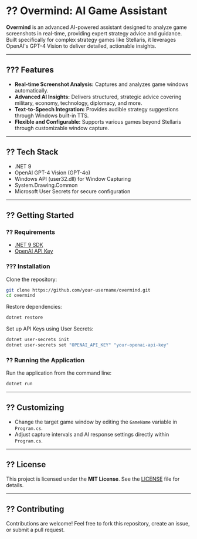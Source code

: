 # ?? Overmind: AI Game Assistant

**Overmind** is an advanced AI-powered assistant designed to analyze game screenshots in real-time, providing expert strategy advice and guidance. Built specifically for complex strategy games like Stellaris, it leverages OpenAI's GPT-4 Vision to deliver detailed, actionable insights.

---

## ??? Features

- **Real-time Screenshot Analysis:** Captures and analyzes game windows automatically.
- **Advanced AI Insights:** Delivers structured, strategic advice covering military, economy, technology, diplomacy, and more.
- **Text-to-Speech Integration:** Provides audible strategy suggestions through Windows built-in TTS.
- **Flexible and Configurable:** Supports various games beyond Stellaris through customizable window capture.

---

## ?? Tech Stack

- .NET 9
- OpenAI GPT-4 Vision (GPT-4o)
- Windows API (user32.dll) for Window Capturing
- System.Drawing.Common
- Microsoft User Secrets for secure configuration

---

## ?? Getting Started

### ?? Requirements

- [.NET 9 SDK](https://dotnet.microsoft.com/download/dotnet/9.0)
- [OpenAI API Key](https://platform.openai.com/api-keys)

### ??? Installation

Clone the repository:

```bash
git clone https://github.com/your-username/overmind.git
cd overmind
```

Restore dependencies:

```bash
dotnet restore
```

Set up API Keys using User Secrets:

```bash
dotnet user-secrets init
dotnet user-secrets set "OPENAI_API_KEY" "your-openai-api-key"
```

### ?? Running the Application

Run the application from the command line:

```bash
dotnet run
```

---

## ?? Customizing

- Change the target game window by editing the `GameName` variable in `Program.cs`.
- Adjust capture intervals and AI response settings directly within `Program.cs`.

---

## ?? License

This project is licensed under the **MIT License**. See the [LICENSE](LICENSE) file for details.

---

## ?? Contributing

Contributions are welcome! Feel free to fork this repository, create an issue, or submit a pull request.